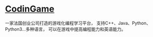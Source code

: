 # [CodinGame](http://https://www.codingame.com/home "CodinGame")
一家法国创业公司打造的游戏化编程学习平台，
支持C++、Java、Python、Python3...多种语言，
可以在游戏中提高编程能力和英语能力。

